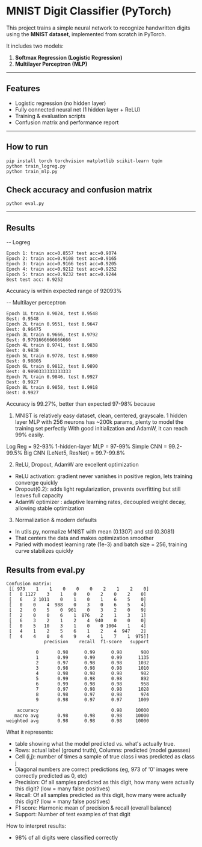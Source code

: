 # MNIST Digit Classifier (PyTorch)

This project trains a simple neural network to recognize handwritten digits using the **MNIST dataset**, implemented from scratch in PyTorch.

It includes two models: 
1. **Softmax Regression (Logistic Regression)**
2. **Multilayer Perceptron (MLP)**

---

## Features
- Logistic regression (no hidden layer)
- Fully connected neural net (1 hidden layer + ReLU)
- Training & evaluation scripts 
- Confusion matrix and performance report

--- 
## How to run
```
pip install torch torchvision matplotlib scikit-learn tqdm
python train_logreg.py
python train_mlp.py
```
## Check accuracy and confusion matrix
```
python eval.py
```
--- 
## Results
-- Logreg 
```
Epoch 1: train acc=0.8557 test acc=0.9074                                       
Epoch 2: train acc=0.9108 test acc=0.9165                                       
Epoch 3: train acc=0.9166 test acc=0.9205                                       
Epoch 4: train acc=0.9212 test acc=0.9252                                       
Epoch 5: train acc=0.9232 test acc=0.9244                                       
Best test acc: 0.9252
``` 
Accuracy is within expected range of 92093% 

-- Multilayer perceptron 
```
Epoch 1L train 0.9024, test 0.9548                                              
Best: 0.9548
Epoch 2L train 0.9551, test 0.9647                                              
Best: 0.96475
Epoch 3L train 0.9666, test 0.9792                                              
Best: 0.9791666666666666
Epoch 4L train 0.9741, test 0.9838                                              
Best: 0.9838
Epoch 5L train 0.9778, test 0.9880                                              
Best: 0.98805
Epoch 6L train 0.9812, test 0.9890                                              
Best: 0.9890333333333333
Epoch 7L train 0.9846, test 0.9927                                              
Best: 0.9927
Epoch 8L train 0.9858, test 0.9918                                              
Best: 0.9927
```
Accuracy is 99.27%, better than expected 97-98% because
1. MNIST is relatively easy dataset, clean, centered, grayscale. 
1 hidden layer MLP with 256 neurons has ~200k params, plenty to model the training set perfectly 
With good initialization and AdamW, it can reach 99% easily.

Log Reg = 92-93% 
1-hidden-layer MLP = 97-99%
Simple CNN = 99.2-99.5%
Big CNN (LeNet5, ResNet) = 99.7-99.8%

2. ReLU, Dropout, AdamW are excellent optimization 
- ReLU activation: gradient never vanishes in positive region, lets training converge quickly
- Dropout(0.2): adds light regularization, prevents overfitting but still leaves full capacity
- AdamW optimizer : adaptive learning rates, decoupled weight decay, allowing stable optimization 

3. Normalization & modern defaults 
- In utils.py, normalize MNIST with mean (0.1307) and std (0.3081)
- That centers the data and makes optimization smoother
- Paried with modest learning rate (1e-3) and batch size = 256, training curve stabilizes quickly 

## Results from eval.py 

```
Confusion matrix:
 [[ 973    1    1    0    0    0    2    1    2    0]
 [   0 1127    3    1    0    0    2    0    2    0]
 [   6    2 1011    0    1    0    1    6    5    0]
 [   0    0    4  988    0    3    0    6    5    4]
 [   2    0    5    0  961    0    3    2    0    9]
 [   2    0    0    6    1  876    2    1    3    1]
 [   6    3    2    1    2    4  940    0    0    0]
 [   0    5   10    3    1    0    0 1004    1    4]
 [   4    1    2    5    6    1    2    4  947    2]
 [   4    4    0    4    9    4    1    7    1  975]]
              precision    recall  f1-score   support

           0       0.98      0.99      0.98       980
           1       0.99      0.99      0.99      1135
           2       0.97      0.98      0.98      1032
           3       0.98      0.98      0.98      1010
           4       0.98      0.98      0.98       982
           5       0.99      0.98      0.98       892
           6       0.99      0.98      0.98       958
           7       0.97      0.98      0.98      1028
           8       0.98      0.97      0.98       974
           9       0.98      0.97      0.97      1009

    accuracy                           0.98     10000
   macro avg       0.98      0.98      0.98     10000
weighted avg       0.98      0.98      0.98     10000
``` 

What it represents: 
- table showing what the model predicted vs. what's actually true.
- Rows: actual label (ground truth), Columns: predicted (model guesses)
- Cell (i,j): number of times a sample of true class i was predicted as class j
- Diagonal numbers are correct predictions (eg, 973 of '0' images were correctly predicted as 0, etc)
- Precision: Of all samples predicted as this digit, how many were actually this digit?  (low = many false positives)
- Recall: Of all samples predicted as this digit, how many were actually this digit?  (low = many false positives)
- F1 score: Harmonic mean of precision & recall (overall balance)
- Support: Number of test examples of that digit

How to interpret results: 
- 98% of all digits were classified correctly 

